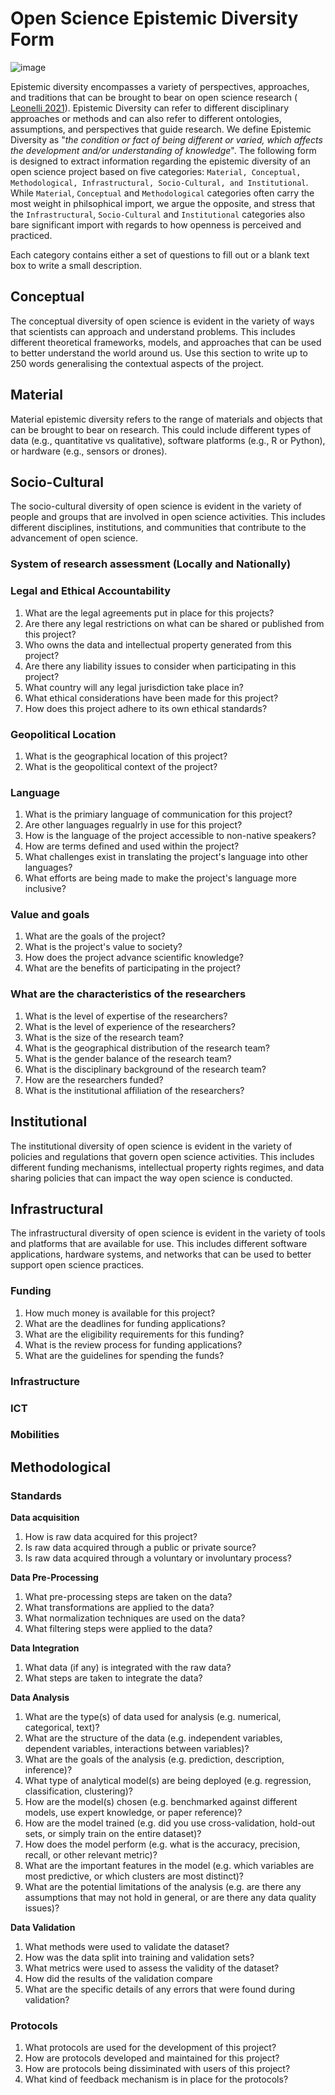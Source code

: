 # Open Science Epistemic Diversity Form
![image](https://user-images.githubusercontent.com/22789869/173471045-f6726a6b-9e96-4543-b5c5-b539e2fc8061.png)


Epistemic diversity encompasses a variety of perspectives, approaches, and traditions that can be brought to bear on open science research  ( [Leonelli 2021](http://philsci-archive.pitt.edu/19817/)). Epistemic Diversity can refer to different disciplinary approaches or methods and can also refer to different ontologies, assumptions, and perspectives that guide research. We define Epistemic Diversity as "_the
condition or fact of being different or varied, which affects the development and/or understanding of knowledge_". The following form is designed to extract information regarding the epistemic diversity of an open science project based on five categories: `Material, Conceptual, Methodological, Infrastructural, Socio-Cultural, and Institutional`. While `Material`, `Conceptual` and `Methodological` categories often carry the most weight in philsophical import, we argue the opposite, and stress that the `Infrastructural`, `Socio-Cultural` and `Institutional` categories also bare significant import with regards to how openness is perceived and practiced. 

Each category contains either a set of questions to fill out or a blank text box to write a small description.

## Conceptual
The conceptual diversity of open science is evident in the variety of ways that scientists can approach and understand problems. This includes different theoretical frameworks, models, and approaches that can be used to better understand the world around us. Use this section to write up to 250 words generalising the contextual aspects of the project.


## Material
Material epistemic diversity refers to the range of materials and objects that can be brought to bear on research. This could include different types of data (e.g., quantitative vs qualitative), software platforms (e.g., R or Python), or hardware (e.g., sensors or drones). 


## Socio-Cultural
The socio-cultural diversity of open science is evident in the variety of people and groups that are involved in open science activities. This includes different disciplines, institutions, and communities that contribute to the advancement of open science.
### System of research assessment (Locally and Nationally)

### Legal and Ethical Accountability
1. What are the legal agreements put in place for this projects?
2. Are there any legal restrictions on what can be shared or published from this project?
3. Who owns the data and intellectual property generated from this project?
4. Are there any liability issues to consider when participating in this project?
5. What country will any legal jurisdiction take place in?
6. What ethical considerations have been made for this project?
7. How does this project adhere to its own ethical standards?

### Geopolitical Location
1. What is the geographical location of this project?
2. What is the geopolitical context of the project?

### Language
1. What is the primiary language of communication for this project?
2. Are other languages regualrly in use for this project?
3. How is the language of the project accessible to non-native speakers?
4. How are terms defined and used within the project?
5. What challenges exist in translating the project's language into other languages?
6. What efforts are being made to make the project's language more inclusive?

### Value and goals
1. What are the goals of the project?
2. What is the project's value to society?
3. How does the project advance scientific knowledge?
4. What are the benefits of participating in the project?

### What are the characteristics of the researchers
1. What is the level of expertise of the researchers?
2. What is the level of experience of the researchers?
3. What is the size of the research team?
4. What is the geographical distribution of the research team?
5. What is the gender balance of the research team?
6. What is the disciplinary background of the research team?
7. How are the researchers funded?
8. What is the institutional affiliation of the researchers?

## Institutional
The institutional diversity of open science is evident in the variety of policies and regulations that govern open science activities. This includes different funding mechanisms, intellectual property rights regimes, and data sharing policies that can impact the way open science is conducted.

## Infrastructural
The infrastructural diversity of open science is evident in the variety of tools and platforms that are available for use. This includes different software applications, hardware systems, and networks that can be used to better support open science practices.
### Funding
1. How much money is available for this project?
2. What are the deadlines for funding applications?
2. What are the eligibility requirements for this funding?
4. What is the review process for funding applications?
5. What are the guidelines for spending the funds?
### Infrastructure
### ICT
### Mobilities

## Methodological

### Standards
**Data acquisition**
1. How is raw data acquired for this project?
2. Is raw data acquired through a public or private source?
3. Is raw data acquired through a voluntary or involuntary process?

**Data Pre-Processing**
1. What pre-processing steps are taken on the data?
2. What transformations are applied to the data?
3. What normalization techniques are used on the data?
4. What filtering steps were applied to the data?

**Data Integration**
1. What data (if any) is integrated with the raw data?
2. What steps are taken to integrate the data?

**Data Analysis**
1. What are the type(s) of data used for analysis (e.g. numerical, categorical, text)?
2. What are the structure of the data (e.g. independent variables, dependent variables, interactions between variables)?
3. What are the goals of the analysis (e.g. prediction, description, inference)?
4. What type of analytical model(s) are being deployed (e.g. regression, classification, clustering)?
5. How are the model(s) chosen (e.g. benchmarked against different models, use expert knowledge, or paper reference)?
6. How are the model trained (e.g. did you use cross-validation, hold-out sets, or simply train on the entire dataset)?
7. How does the model perform (e.g. what is the accuracy, precision, recall, or other relevant metric)?
8. What are the important features in the model (e.g. which variables are most predictive, or which clusters are most distinct)?
9. What are the potential limitations of the analysis (e.g. are there any assumptions that may not hold in general, or are there any data quality issues)?

**Data Validation**
1. What methods were used to validate the dataset?
2. How was the data split into training and validation sets?
3. What metrics were used to assess the validity of the dataset?
4. How did the results of the validation compare
5. What are the specific details of any errors that were found during validation?

### Protocols
1. What protocols are used for the development of this project?
2. How are protocols developed and maintained for this project?
3. How are protocols being dissiminated with users of this project?
5. What kind of feedback mechanism is in place for the protocols?
